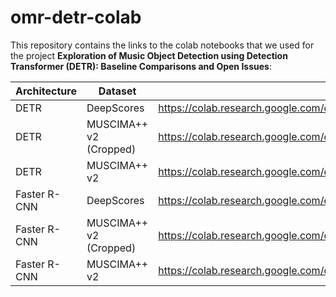 # omr-detr-colab

This repository contains the links to the colab notebooks that we used for the project **Exploration of Music Object Detection using Detection Transformer (DETR): Baseline Comparisons and Open Issues**:

| Architecture  | Dataset  | Colab  |
|---|---|---|
| DETR  | DeepScores  |  https://colab.research.google.com/drive/1tHbHzAV8aFe8hNT5DKM3irE5wTedaZY8 |
| DETR  | MUSCIMA++ v2 (Cropped) | https://colab.research.google.com/drive/1Kw4e3vPtUvdquCAabwzFhun58vfIoSc0#scrollTo=D4tPZBbfZweT  |
| DETR  | MUSCIMA++ v2   |  https://colab.research.google.com/drive/1R2j4SBMftWDeUYO61yX4Mcb5FYipcMM-?usp=sharing |
| Faster R-CNN  | DeepScores  |  https://colab.research.google.com/drive/1WGq41EEtWYgrTDG-yqimdW31VwbRmKGy?usp=sharing |
| Faster R-CNN  | MUSCIMA++ v2 (Cropped) | https://colab.research.google.com/drive/1CKpA2WOPee3p3IMmxR2-0x2B5H1L2_XT?usp=sharing |
| Faster R-CNN  | MUSCIMA++ v2   | https://colab.research.google.com/drive/1WGq41EEtWYgrTDG-yqimdW31VwbRmKGy?usp=sharing  |
